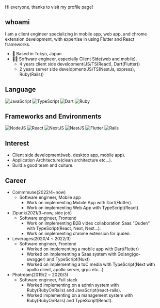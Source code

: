 Hi everyone, thanks to visit my profile page!

## whoami
I am a client engineer specializing in mobile app, web app, and chrome extension development, with expertise in using Flutter and React frameworks.

- 📍 Based in Tokyo, Japan
- 👨‍💻 Software engineer, especially Client Side(web and mobile).
  - 4 years client side development(JS/TS(React), Dart(Flutter))
  - 2 years server side development(JS/TS(NestJs, express), Ruby(Rails))

## Language
![JavaScript](https://img.shields.io/badge/javascript-%23323330.svg?style=for-the-badge&logo=javascript&logoColor=%23F7DF1E)
![TypeScript](https://img.shields.io/badge/typescript-%23007ACC.svg?style=for-the-badge&logo=typescript&logoColor=white)
![Dart](https://img.shields.io/badge/dart-%230175C2.svg?style=for-the-badge&logo=dart&logoColor=white)
![Ruby](https://img.shields.io/badge/ruby-%23CC342D.svg?style=for-the-badge&logo=ruby&logoColor=white)

## Frameworks and Environments
![NodeJS](https://img.shields.io/badge/node.js-6DA55F?style=for-the-badge&logo=node.js&logoColor=white)
![React](https://img.shields.io/badge/react-%2320232a.svg?style=for-the-badge&logo=react&logoColor=%2361DAFB)
![NextJS](https://img.shields.io/badge/Next-black?style=for-the-badge&logo=next.js&logoColor=white)
![NestJS](https://img.shields.io/badge/nestjs-%23E0234E.svg?style=for-the-badge&logo=nestjs&logoColor=white)
![Flutter](https://img.shields.io/badge/Flutter-%2302569B.svg?style=for-the-badge&logo=Flutter&logoColor=white)
![Rails](https://img.shields.io/badge/rails-%23CC0000.svg?style=for-the-badge&logo=ruby-on-rails&logoColor=white)

## Interest
- Client side development(web, desktop app, mobile app).
- Application Architecture(clean architecture etc...).
- Build a good team and culture.

## Career
- Commmune(2022/4~now)
  - Software engineer, Mobile app
    - Work on implementing Mobile App with Dart(Flutter).
    - Work on implementing Web App with TypeScript(React).
- Zipunk(2021/3~now, side job)
  - Software engineer, Frontend
    - Work on implementing B2B video collaboration Saas "Quden" with TypeScript(React, Next, Nest...).
    - Work on implementing chrome extension for quden.
- Leverages(2020/4 ~ 2022/3)
  - Software engineer, Frontend
    - Worked on implementing a mobile app with Dart(Flutter)
    - Worked on implementing a Saas system with Golang(go-swagger) and TypeScript(Nuxt)
    - Worked on implementing a toC media with TypeScript(Next with apollo client, apollo server, grpc etc...)
- Photream(2019/2 ~ 2020/3)
  - Software engineer, Full stack
    - Worked implementing on a admin system with Ruby(RubyOnRails) and JavaScript(react-rails).
    - Worked implementing on a management system with Ruby(RubyOnRails) and TypeScript(React).
